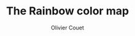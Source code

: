 ---
layout: default
title: The Rainbow color map
author: Olivier Couet
type: VIS
www: https://www.researchgate.net/publication/273761444_The_Rainbow_color_map
---